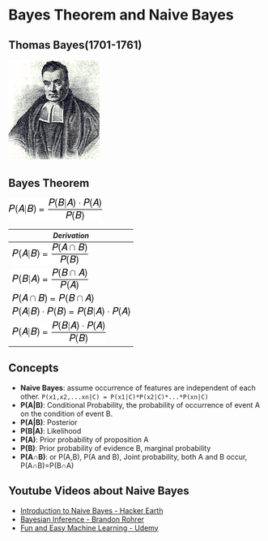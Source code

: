 # Bayes Theorem and Naive Bayes

## Thomas Bayes(1701-1761)
![Thomas Bayes](./images/thomas_bayes.png)

## Bayes Theorem
![Bayes Theorem](./images/100_bayes_theorem.png)

| _Derivation_ |
|-------------|
| ![Step 1](images/101_bayes_derivation_s1.png) |
| ![Step 2](images/102_bayes_derivation_s2.png) |
| ![Step 3](images/103_bayes_derivation_s3.png) |
| ![Step 4](images/104_bayes_derivation_s4.png) |
| ![Step 5](images/105_bayes_derivation_s5.png) |

## Concepts
- **Naive Bayes**: assume occurrence of features are independent of each other.
```P(x1,x2,...xn|C) = P(x1|C)*P(x2|C)*...*P(xn|C)```
- **P(A|B)**: Conditional Probability, the probability of occurrence of event A on the condition of event B.
- **P(A|B)**: Posterior
- **P(B|A)**: Likelihood
- **P(A)**: Prior probability of proposition A
- **P(B)**: Prior probability of evidence B, marginal probability
- **P(A&cap;B)**: or P(A,B), P(A and B), Joint probability, both A and B occur, P(A&cap;B)=P(B&cap;A)

## Youtube Videos about Naive Bayes
- [Introduction to Naive Bayes - Hacker Earth](https://youtu.be/sjUDlJfdnKM)
- [Bayesian Inference - Brandon Rohrer](https://youtu.be/5NMxiOGL39M)
- [Fun and Easy Machine Learning - Udemy](https://youtu.be/CPqOCI0ahss)

